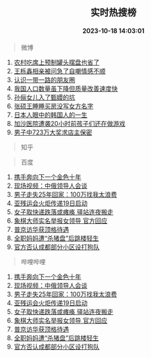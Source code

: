 <div align="center"><h2>实时热搜榜</h2><h4>2023-10-18 14:03:01</h4></div>

> 微博  

1. [农村吃席上预制罐头摆盘也省了](https://s.weibo.com/weibo?q=%23%E5%86%9C%E6%9D%91%E5%90%83%E5%B8%AD%E4%B8%8A%E9%A2%84%E5%88%B6%E7%BD%90%E5%A4%B4%E6%91%86%E7%9B%98%E4%B9%9F%E7%9C%81%E4%BA%86%23&t=31&band_rank=1&Refer=top)<br />
2. [王栎鑫相亲被问急了自嘲情感不顺](https://s.weibo.com/weibo?q=%23%E7%8E%8B%E6%A0%8E%E9%91%AB%E7%9B%B8%E4%BA%B2%E8%A2%AB%E9%97%AE%E6%80%A5%E4%BA%86%E8%87%AA%E5%98%B2%E6%83%85%E6%84%9F%E4%B8%8D%E9%A1%BA%23&t=31&band_rank=2&Refer=top)<br />
3. [认识一带一路的朋友圈](https://s.weibo.com/weibo?q=%23%E8%AE%A4%E8%AF%86%E4%B8%80%E5%B8%A6%E4%B8%80%E8%B7%AF%E7%9A%84%E6%9C%8B%E5%8F%8B%E5%9C%88%23&t=31&band_rank=3&Refer=top)<br />
4. [我国人口数量虽下降但质量改善速度快](https://s.weibo.com/weibo?q=%23%E6%88%91%E5%9B%BD%E4%BA%BA%E5%8F%A3%E6%95%B0%E9%87%8F%E8%99%BD%E4%B8%8B%E9%99%8D%E4%BD%86%E8%B4%A8%E9%87%8F%E6%94%B9%E5%96%84%E9%80%9F%E5%BA%A6%E5%BF%AB%23&t=31&band_rank=4&Refer=top)<br />
5. [孙俪女儿入了甄嬛的坑](https://s.weibo.com/weibo?q=%23%E5%AD%99%E4%BF%AA%E5%A5%B3%E5%84%BF%E5%85%A5%E4%BA%86%E7%94%84%E5%AC%9B%E7%9A%84%E5%9D%91%23&t=31&band_rank=5&Refer=top)<br />
6. [张硕王睡睡买房没写女方名字](https://s.weibo.com/weibo?q=%23%E5%BC%A0%E7%A1%95%E7%8E%8B%E7%9D%A1%E7%9D%A1%E4%B9%B0%E6%88%BF%E6%B2%A1%E5%86%99%E5%A5%B3%E6%96%B9%E5%90%8D%E5%AD%97%23&t=31&band_rank=6&Refer=top)<br />
7. [日本人眼中的韩国人的一生](https://s.weibo.com/weibo?q=%E6%97%A5%E6%9C%AC%E4%BA%BA%E7%9C%BC%E4%B8%AD%E7%9A%84%E9%9F%A9%E5%9B%BD%E4%BA%BA%E7%9A%84%E4%B8%80%E7%94%9F&t=31&band_rank=7&Refer=top)<br />
8. [加沙医院遭袭20小时前孩子们还在做游戏](https://s.weibo.com/weibo?q=%23%E5%8A%A0%E6%B2%99%E5%8C%BB%E9%99%A2%E9%81%AD%E8%A2%AD20%E5%B0%8F%E6%97%B6%E5%89%8D%E5%AD%A9%E5%AD%90%E4%BB%AC%E8%BF%98%E5%9C%A8%E5%81%9A%E6%B8%B8%E6%88%8F%23&t=31&band_rank=8&Refer=top)<br />
9. [男子中723万大奖求店主保密](https://s.weibo.com/weibo?q=%23%E7%94%B7%E5%AD%90%E4%B8%AD723%E4%B8%87%E5%A4%A7%E5%A5%96%E6%B1%82%E5%BA%97%E4%B8%BB%E4%BF%9D%E5%AF%86%23&t=31&band_rank=9&Refer=top)<br />

> 知乎  


> 百度  

1. [携手奔向下一个金色十年](https://www.baidu.com/s?wd=%E6%90%BA%E6%89%8B%E5%A5%94%E5%90%91%E4%B8%8B%E4%B8%80%E4%B8%AA%E9%87%91%E8%89%B2%E5%8D%81%E5%B9%B4&sa=fyb_news&rsv_dl=fyb_news)<br />
2. [现场视频：中俄领导人会谈](https://www.baidu.com/s?wd=%E7%8E%B0%E5%9C%BA%E8%A7%86%E9%A2%91%EF%BC%9A%E4%B8%AD%E4%BF%84%E9%A2%86%E5%AF%BC%E4%BA%BA%E4%BC%9A%E8%B0%88&sa=fyb_news&rsv_dl=fyb_news)<br />
3. [男子走失25年回家：100万找我太浪费](https://www.baidu.com/s?wd=%E7%94%B7%E5%AD%90%E8%B5%B0%E5%A4%B125%E5%B9%B4%E5%9B%9E%E5%AE%B6%EF%BC%9A100%E4%B8%87%E6%89%BE%E6%88%91%E5%A4%AA%E6%B5%AA%E8%B4%B9&sa=fyb_news&rsv_dl=fyb_news)<br />
4. [亚残运会火炬传递19日启动](https://www.baidu.com/s?wd=%E4%BA%9A%E6%AE%8B%E8%BF%90%E4%BC%9A%E7%81%AB%E7%82%AC%E4%BC%A0%E9%80%9219%E6%97%A5%E5%90%AF%E5%8A%A8&sa=fyb_news&rsv_dl=fyb_news)<br />
5. [女子取快递跌落或瘫痪 驿站连夜搬走](https://www.baidu.com/s?wd=%E5%A5%B3%E5%AD%90%E5%8F%96%E5%BF%AB%E9%80%92%E8%B7%8C%E8%90%BD%E6%88%96%E7%98%AB%E7%97%AA+%E9%A9%BF%E7%AB%99%E8%BF%9E%E5%A4%9C%E6%90%AC%E8%B5%B0&sa=fyb_news&rsv_dl=fyb_news)<br />
6. [象棋大师实名举报女领导 官方回应](https://www.baidu.com/s?wd=%E8%B1%A1%E6%A3%8B%E5%A4%A7%E5%B8%88%E5%AE%9E%E5%90%8D%E4%B8%BE%E6%8A%A5%E5%A5%B3%E9%A2%86%E5%AF%BC+%E5%AE%98%E6%96%B9%E5%9B%9E%E5%BA%94&sa=fyb_news&rsv_dl=fyb_news)<br />
7. [普京访华获顶格待遇](https://www.baidu.com/s?wd=%E6%99%AE%E4%BA%AC%E8%AE%BF%E5%8D%8E%E8%8E%B7%E9%A1%B6%E6%A0%BC%E5%BE%85%E9%81%87&sa=fyb_news&rsv_dl=fyb_news)<br />
8. [全职妈妈遭“杀猪盘”后跳楼轻生](https://www.baidu.com/s?wd=%E5%85%A8%E8%81%8C%E5%A6%88%E5%A6%88%E9%81%AD%E2%80%9C%E6%9D%80%E7%8C%AA%E7%9B%98%E2%80%9D%E5%90%8E%E8%B7%B3%E6%A5%BC%E8%BD%BB%E7%94%9F&sa=fyb_news&rsv_dl=fyb_news)<br />
9. [官方否认成都部分小区设打狗队](https://www.baidu.com/s?wd=%E5%AE%98%E6%96%B9%E5%90%A6%E8%AE%A4%E6%88%90%E9%83%BD%E9%83%A8%E5%88%86%E5%B0%8F%E5%8C%BA%E8%AE%BE%E6%89%93%E7%8B%97%E9%98%9F&sa=fyb_news&rsv_dl=fyb_news)<br />

> 哔哩哔哩  

1. [携手奔向下一个金色十年](https://www.baidu.com/s?wd=%E6%90%BA%E6%89%8B%E5%A5%94%E5%90%91%E4%B8%8B%E4%B8%80%E4%B8%AA%E9%87%91%E8%89%B2%E5%8D%81%E5%B9%B4&sa=fyb_news&rsv_dl=fyb_news)<br />
2. [现场视频：中俄领导人会谈](https://www.baidu.com/s?wd=%E7%8E%B0%E5%9C%BA%E8%A7%86%E9%A2%91%EF%BC%9A%E4%B8%AD%E4%BF%84%E9%A2%86%E5%AF%BC%E4%BA%BA%E4%BC%9A%E8%B0%88&sa=fyb_news&rsv_dl=fyb_news)<br />
3. [男子走失25年回家：100万找我太浪费](https://www.baidu.com/s?wd=%E7%94%B7%E5%AD%90%E8%B5%B0%E5%A4%B125%E5%B9%B4%E5%9B%9E%E5%AE%B6%EF%BC%9A100%E4%B8%87%E6%89%BE%E6%88%91%E5%A4%AA%E6%B5%AA%E8%B4%B9&sa=fyb_news&rsv_dl=fyb_news)<br />
4. [亚残运会火炬传递19日启动](https://www.baidu.com/s?wd=%E4%BA%9A%E6%AE%8B%E8%BF%90%E4%BC%9A%E7%81%AB%E7%82%AC%E4%BC%A0%E9%80%9219%E6%97%A5%E5%90%AF%E5%8A%A8&sa=fyb_news&rsv_dl=fyb_news)<br />
5. [女子取快递跌落或瘫痪 驿站连夜搬走](https://www.baidu.com/s?wd=%E5%A5%B3%E5%AD%90%E5%8F%96%E5%BF%AB%E9%80%92%E8%B7%8C%E8%90%BD%E6%88%96%E7%98%AB%E7%97%AA+%E9%A9%BF%E7%AB%99%E8%BF%9E%E5%A4%9C%E6%90%AC%E8%B5%B0&sa=fyb_news&rsv_dl=fyb_news)<br />
6. [象棋大师实名举报女领导 官方回应](https://www.baidu.com/s?wd=%E8%B1%A1%E6%A3%8B%E5%A4%A7%E5%B8%88%E5%AE%9E%E5%90%8D%E4%B8%BE%E6%8A%A5%E5%A5%B3%E9%A2%86%E5%AF%BC+%E5%AE%98%E6%96%B9%E5%9B%9E%E5%BA%94&sa=fyb_news&rsv_dl=fyb_news)<br />
7. [普京访华获顶格待遇](https://www.baidu.com/s?wd=%E6%99%AE%E4%BA%AC%E8%AE%BF%E5%8D%8E%E8%8E%B7%E9%A1%B6%E6%A0%BC%E5%BE%85%E9%81%87&sa=fyb_news&rsv_dl=fyb_news)<br />
8. [全职妈妈遭“杀猪盘”后跳楼轻生](https://www.baidu.com/s?wd=%E5%85%A8%E8%81%8C%E5%A6%88%E5%A6%88%E9%81%AD%E2%80%9C%E6%9D%80%E7%8C%AA%E7%9B%98%E2%80%9D%E5%90%8E%E8%B7%B3%E6%A5%BC%E8%BD%BB%E7%94%9F&sa=fyb_news&rsv_dl=fyb_news)<br />
9. [官方否认成都部分小区设打狗队](https://www.baidu.com/s?wd=%E5%AE%98%E6%96%B9%E5%90%A6%E8%AE%A4%E6%88%90%E9%83%BD%E9%83%A8%E5%88%86%E5%B0%8F%E5%8C%BA%E8%AE%BE%E6%89%93%E7%8B%97%E9%98%9F&sa=fyb_news&rsv_dl=fyb_news)<br />
